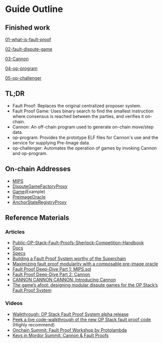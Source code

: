 # Guide Outline

## Finished work
[01-what-is-fault-proof](https://github.com/joohhnnn/The-book-of-optimism-fault-proof/blob/main/01-what-is-fault-proof.md)

[02-fault-dispute-game](https://github.com/joohhnnn/The-book-of-optimism-fault-proof/blob/main/02-fault-dispute-game.md)

[03-Cannon](https://github.com/joohhnnn/The-book-of-optimism-fault-proof/blob/main/03-cannon.md)

[04-op-program](https://github.com/joohhnnn/The-book-of-optimism-fault-proof/blob/main/04-op-program.md)

[05-op-challenger](https://github.com/joohhnnn/The-book-of-optimism-fault-proof/blob/main/05-op-challenger.md)

## TL;DR

- Fault Proof: Replaces the original centralized proposer system.
- Fault Proof Game: Uses binary search to find the smallest instruction where consensus is reached between the parties, and verifies it on-chain.
- Cannon: An off-chain program used to generate on-chain move/step data.
- op-program: Provides the prototype ELF files for Cannon's use and the service for supplying Pre-Image data.
- op-challenger: Automates the operation of games by invoking Cannon and op-program.

## On-chain Addresses

- [MIPS](https://etherscan.io/address/0x0f8EdFbDdD3c0256A80AD8C0F2560B1807873C9c)
- [DisputeGameFactoryProxy](https://etherscan.io/address/0xe5965Ab5962eDc7477C8520243A95517CD252fA9)
- [Game](https://etherscan.io/address/0x68bf02b87d236c07e6cf4a7c851041745f45875c)(Example)
- [PreimageOracle](https://etherscan.io/address/0xD326E10B8186e90F4E2adc5c13a2d0C137ee8b34)
- [AnchorStateRegistryProxy](https://etherscan.io/address/0x18DAc71c228D1C32c99489B7323d441E1175e443)

## Reference Materials

### Articles
- [Public-OP-Stack-Fault-Proofs-Sherlock-Competition-Handbook](https://oplabs.notion.site/Public-OP-Stack-Fault-Proofs-Sherlock-Competition-Handbook-e4cfdf210a5c45c79230af19653163cc)
- [Docs](https://docs.optimism.io/stack/protocol/fault-proofs/explainer)
- [Specs](https://github.com/ethereum-optimism/specs/blob/main/specs/fault-proof/index.md)
- [Building a Fault Proof System worthy of the Superchain](https://blog.oplabs.co/building-a-fault-proof-system/)
- [Maximizing fault proof modularity with a composable pre-image oracle](https://blog.oplabs.co/composable-pre-image-oracle/)
- [Fault Proof Deep-Dive Part 1: MIPS.sol](https://blog.oplabs.co/mips-sol/)
- [Fault Proof Deep-Dive Part 2: Cannon](https://blog.oplabs.co/fault-proof-deep-dive-part-2-cannon/)
- [CANNON CANNON CANNON: Introducing Cannon](https://blog.oplabs.co/cannon-cannon-cannon-introducing-cannon/)
- [The game’s afoot: designing modular dispute games for the OP Stack’s Fault Proof System](https://blog.oplabs.co/dispute-games/)

### Videos
- [Walkthrough: OP Stack Fault Proof System alpha release](https://www.youtube.com/watch?v=nIN5sNc6nQM&t=727s)
- [Peek a live code-walkthrough of the new OP Stack fault proof code](https://www.youtube.com/watch?v=2n9qTmsdYbQ&t=801s) (Highly recommend)
- [Onchain Summit: Fault Proof Workshop by Protolambda](https://www.youtube.com/watch?v=RGts3PSg4F8)
- [Keys in Mordor Summit: Cannon & Fault Proofs](https://www.youtube.com/watch?v=ASLMj70V0Ao&t=3218s)